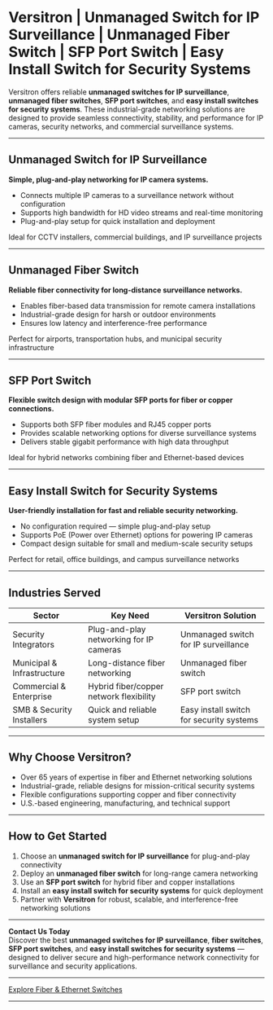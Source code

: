 # Versitron | Unmanaged Switch for IP Surveillance | Unmanaged Fiber Switch | SFP Port Switch | Easy Install Switch for Security Systems

Versitron offers reliable **unmanaged switches for IP surveillance**, **unmanaged fiber switches**, **SFP port switches**, and **easy install switches for security systems**. These industrial-grade networking solutions are designed to provide seamless connectivity, stability, and performance for IP cameras, security networks, and commercial surveillance systems.

---

## Unmanaged Switch for IP Surveillance

**Simple, plug-and-play networking for IP camera systems.**

- Connects multiple IP cameras to a surveillance network without configuration  
- Supports high bandwidth for HD video streams and real-time monitoring  
- Plug-and-play setup for quick installation and deployment  

Ideal for CCTV installers, commercial buildings, and IP surveillance projects  

---

## Unmanaged Fiber Switch

**Reliable fiber connectivity for long-distance surveillance networks.**

- Enables fiber-based data transmission for remote camera installations  
- Industrial-grade design for harsh or outdoor environments  
- Ensures low latency and interference-free performance  

Perfect for airports, transportation hubs, and municipal security infrastructure  

---

## SFP Port Switch

**Flexible switch design with modular SFP ports for fiber or copper connections.**

- Supports both SFP fiber modules and RJ45 copper ports  
- Provides scalable networking options for diverse surveillance systems  
- Delivers stable gigabit performance with high data throughput  

Ideal for hybrid networks combining fiber and Ethernet-based devices  

---

## Easy Install Switch for Security Systems

**User-friendly installation for fast and reliable security networking.**

- No configuration required — simple plug-and-play setup  
- Supports PoE (Power over Ethernet) options for powering IP cameras  
- Compact design suitable for small and medium-scale security setups  

Perfect for retail, office buildings, and campus surveillance networks  

---

## Industries Served

| Sector                      | Key Need                                           | Versitron Solution                                         |
|------------------------------|---------------------------------------------------|------------------------------------------------------------|
| Security Integrators         | Plug-and-play networking for IP cameras           | Unmanaged switch for IP surveillance                        |
| Municipal & Infrastructure   | Long-distance fiber networking                    | Unmanaged fiber switch                                      |
| Commercial & Enterprise      | Hybrid fiber/copper network flexibility            | SFP port switch                                             |
| SMB & Security Installers    | Quick and reliable system setup                   | Easy install switch for security systems                    |

---

## Why Choose Versitron?

- Over 65 years of expertise in fiber and Ethernet networking solutions  
- Industrial-grade, reliable designs for mission-critical security systems  
- Flexible configurations supporting copper and fiber connectivity  
- U.S.-based engineering, manufacturing, and technical support  

---

## How to Get Started

1. Choose an **unmanaged switch for IP surveillance** for plug-and-play connectivity  
2. Deploy an **unmanaged fiber switch** for long-range camera networking  
3. Use an **SFP port switch** for hybrid fiber and copper installations  
4. Install an **easy install switch for security systems** for quick deployment  
5. Partner with **Versitron** for robust, scalable, and interference-free networking solutions  

---

**Contact Us Today**  
Discover the best **unmanaged switches for IP surveillance**, **fiber switches**, **SFP port switches**, and **easy install switches for security systems** — designed to deliver secure and high-performance network connectivity for surveillance and security applications.  

---

[Explore Fiber & Ethernet Switches](https://www.versitron.com/collections/fiber-ethernet-unmanaged-switches)

---

